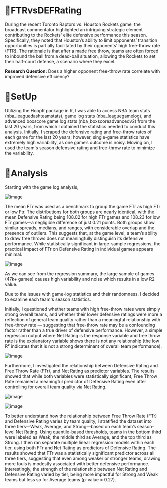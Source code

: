 # 🏀FTRvsDEFRating

During the recent Toronto Raptors vs. Houston Rockets game, the broadcast commentator highlighted an intriguing strategic element contributing to the Rockets' elite defensive performance this season. Specifically, they noted that Houston’s ability to limit opponents’ transition opportunities is partially facilitated by their opponents’ high free-throw rate (FTR). The rationale is that after a made free throw, teams are often forced to inbound the ball from a dead-ball situation, allowing the Rockets to set their half-court defense, a scenario where they excel. 

**Research Question:** Does a higher opponent free-throw rate correlate with improved defensive efficiency?


# 🏀SetUp

Utilizing the HoopR package in R, I was able to access NBA team stats (nba_leaguedashteamstats), game log stats (nba_leaguegamelog), and advanced boxscore game log stats (nba_boxscoreadvancedv2) from the last 20 years, from which I obtained the statistics needed to conduct this analysis. Initially, I scraped the defensive rating and free-throw rates of each game for the last 20 years; however, single-game statistics have extremely high variability, as one game’s outcome is noisy. Moving on, I used the team's season defensive rating and free-throw rate to minimize the variability. 

# 🏀Analysis

Starting with the game log analysis, 

![image](https://github.com/user-attachments/assets/c44cf5fa-06ba-4e45-8e40-e0c25b71b53d)

The mean FTr was used as a benchmark to group the game FTr as high FTr or low Ftr. The distributions for both groups are nearly identical, with the mean Defensive Rating being 108.02 for high FTr games and 108.23 for low FTr games—a negligible difference of just 0.21 points. Both groups show similar spreads, medians, and ranges, with considerable overlap and the presence of outliers. This suggests that, at the game level, a team’s ability to draw free throws does not meaningfully distinguish its defensive performance. While statistically significant in large-sample regressions, the practical impact of FTr on Defensive Rating in individual games appears minimal. 

![image](https://github.com/user-attachments/assets/6fd6e417-2fc5-4d73-a0b1-df55f7a2a5de)


As we can see from the regression summary, the large sample of games (47k+ games) causes high variability and noise which results in a low R2 value. 


Due to the issues with game-log statistics and their randomness, I decided to examine each team's season statistics. 

Initially, I questioned whether teams with high free-throw rates were simply strong overall teams, and whether their lower defensive ratings were more a reflection of general team quality rather than a meaningful relationship with free-throw rate — suggesting that free-throw rate may be a confounding factor rather than a true driver of defensive performance. However, a simple regression output where Net Rating is the response variable and free throw rate is the explanatory variable shows there is not any relationship (the low R² indicates that it is not a strong determinant of overall team performance). 

![image](https://github.com/user-attachments/assets/f842951b-c578-4491-95ca-ad3d17162071)


Furthermore, I investigated the relationship between Defensive Rating and Free Throw Rate (FTr), and Net Rating as predictor variables. The results showed that while both variables were statistically significant, Free Throw Rate remained a meaningful predictor of Defensive Rating even after controlling for overall team quality via Net Rating.

![image](https://github.com/user-attachments/assets/4c258683-9c71-46e2-acce-49fc6beee562)

![image](https://github.com/user-attachments/assets/c46f7300-c160-4128-8295-52e67e161798)


To better understand how the relationship between Free Throw Rate (FTr) and Defensive Rating varies by team quality, I stratified the dataset into three tiers—Weak, Average, and Strong—based on each team’s season-level Net Rating. Using quantile-based thresholds, teams in the bottom third were labeled as Weak, the middle third as Average, and the top third as Strong. I then ran separate multiple linear regression models within each tier, using both FTr and Net Rating as predictors of Defensive Rating. The results showed that FTr was a statistically significant predictor across all three tiers, suggesting that even among weaker or stronger teams, drawing more fouls is modestly associated with better defensive performance. Interestingly, the strength of the relationship between Net Rating and Defensive Rating varied by tier, being more impactful for Strong and Weak teams but less so for Average teams (p-value = 0.27).









